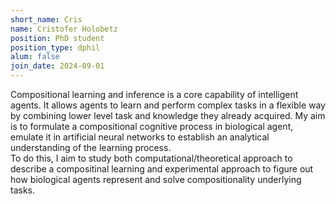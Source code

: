 ```yaml
---
short_name: Cris
name: Cristofer Holobetz
position: PhD student
position_type: dphil
alum: false
join_date: 2024-09-01
---
```


Compositional learning and inference is a core capability of intelligent agents. It allows agents to learn and perform complex tasks in a flexible way by combining lower level task and knowledge they already acquired. 
My aim is to formulate a compositional cognitive process in biological agent, emulate it in artificial neural networks to establish an analytical understanding of the learning process.   
To do this, I aim to study both computational/theoretical approach to describe a compositinal learning and experimental approach to figure out how biological agents represent and solve compositionality underlying tasks.
